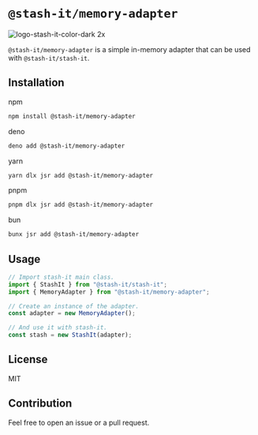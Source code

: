 # `@stash-it/memory-adapter`

![logo-stash-it-color-dark 2x](https://user-images.githubusercontent.com/1819138/30385483-99fd209c-98a7-11e7-85e2-595791d8d894.png)

`@stash-it/memory-adapter` is a simple in-memory adapter that can be used with `@stash-it/stash-it`.

## Installation

npm

```bash
npm install @stash-it/memory-adapter
```

deno

```bash
deno add @stash-it/memory-adapter
```

yarn

```bash
yarn dlx jsr add @stash-it/memory-adapter
```

pnpm

```bash
pnpm dlx jsr add @stash-it/memory-adapter
```

bun

```bash
bunx jsr add @stash-it/memory-adapter
```

## Usage

```ts
// Import stash-it main class.
import { StashIt } from "@stash-it/stash-it";
import { MemoryAdapter } from "@stash-it/memory-adapter";

// Create an instance of the adapter.
const adapter = new MemoryAdapter();

// And use it with stash-it.
const stash = new StashIt(adapter);
```

## License

MIT

## Contribution

Feel free to open an issue or a pull request.
